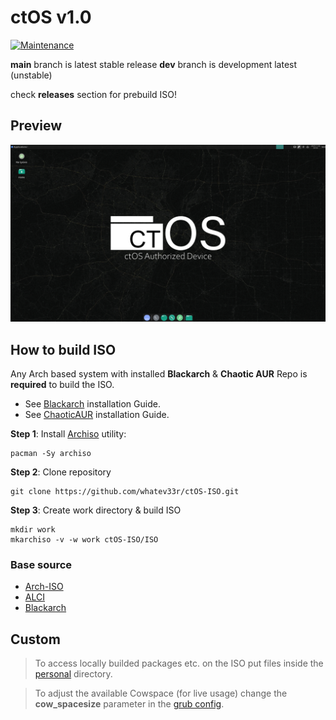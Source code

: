 # ctOS v1.0

[![Maintenance](https://img.shields.io/maintenance/yes/2023.svg)]()

**main** branch is latest stable release
**dev** branch is development latest (unstable)

check **releases** section for prebuild ISO!

## Preview
![ctOS Preview](PREVIEW.png)

## How to build ISO
Any Arch based system with installed **Blackarch** & **Chaotic AUR** Repo is **required** to build the ISO.
- See [Blackarch](https://blackarch.org/downloads.html#install-repo) installation Guide.
- See [ChaoticAUR](https://aur.chaotic.cx/) installation Guide.

**Step 1**: Install [Archiso](https://gitlab.archlinux.org/archlinux/archiso) utility:
```
pacman -Sy archiso
```
**Step 2**: Clone repository
```
git clone https://github.com/whatev33r/ctOS-ISO.git
```
**Step 3**: Create work directory & build ISO
```
mkdir work
mkarchiso -v -w work ctOS-ISO/ISO
```


### Base source
- [Arch-ISO](https://gitlab.archlinux.org/archlinux/archiso)
- [ALCI](https://github.com/arch-linux-calamares-installer/alci-iso/tree/master)
- [Blackarch](https://blackarch.org/)

## Custom
> To access locally builded packages etc. on the ISO put files inside the [personal](ISO/airootfs/personal) directory.
 
> To adjust the available Cowspace (for live usage) change the **cow_spacesize** parameter in the [grub config](ISO/grub/grub.cfg).

